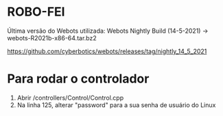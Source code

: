 # ROBO-FEI

Última versão do Webots utilizada: Webots Nightly Build (14-5-2021) -> webots-R2021b-x86-64.tar.bz2

https://github.com/cyberbotics/webots/releases/tag/nightly_14_5_2021


# Para rodar o controlador

1. Abrir  /controllers/Control/Control.cpp
2. Na linha 125, alterar "password" para a sua senha de usuário do Linux